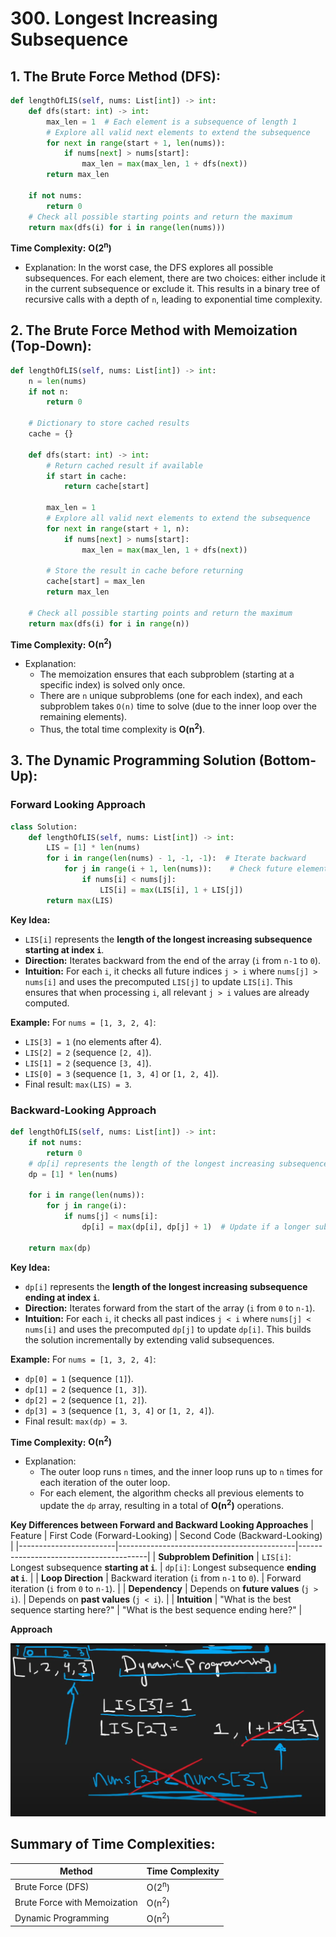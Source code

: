 # 300. Longest Increasing Subsequence

## 1. The Brute Force Method (DFS):

```python
def lengthOfLIS(self, nums: List[int]) -> int:
    def dfs(start: int) -> int:
        max_len = 1  # Each element is a subsequence of length 1
        # Explore all valid next elements to extend the subsequence
        for next in range(start + 1, len(nums)):
            if nums[next] > nums[start]:
                max_len = max(max_len, 1 + dfs(next))
        return max_len
    
    if not nums:
        return 0
    # Check all possible starting points and return the maximum
    return max(dfs(i) for i in range(len(nums)))
```

**Time Complexity:** **O(2<sup>n</sup>)**  
- Explanation: In the worst case, the DFS explores all possible subsequences. For each element, there are two choices: either include it in the current subsequence or exclude it. This results in a binary tree of recursive calls with a depth of `n`, leading to exponential time complexity.

## 2. The Brute Force Method with Memoization (Top-Down):

```python
def lengthOfLIS(self, nums: List[int]) -> int:
    n = len(nums)
    if not n:
        return 0
    
    # Dictionary to store cached results
    cache = {}
    
    def dfs(start: int) -> int:
        # Return cached result if available
        if start in cache:
            return cache[start]
        
        max_len = 1
        # Explore all valid next elements to extend the subsequence
        for next in range(start + 1, n):
            if nums[next] > nums[start]:
                max_len = max(max_len, 1 + dfs(next))
        
        # Store the result in cache before returning
        cache[start] = max_len
        return max_len
    
    # Check all possible starting points and return the maximum
    return max(dfs(i) for i in range(n))
```

**Time Complexity:** **O(n<sup>2</sup>)**  
- Explanation:  
  - The memoization ensures that each subproblem (starting at a specific index) is solved only once.  
  - There are `n` unique subproblems (one for each index), and each subproblem takes `O(n)` time to solve (due to the inner loop over the remaining elements).  
  - Thus, the total time complexity is **O(n<sup>2</sup>)**.

## 3. The Dynamic Programming Solution (Bottom-Up):

### Forward Looking Approach

```python
class Solution:
    def lengthOfLIS(self, nums: List[int]) -> int:
        LIS = [1] * len(nums)
        for i in range(len(nums) - 1, -1, -1):  # Iterate backward
            for j in range(i + 1, len(nums)):    # Check future elements
                if nums[i] < nums[j]:
                    LIS[i] = max(LIS[i], 1 + LIS[j])
        return max(LIS)
```

**Key Idea:**
- `LIS[i]` represents the **length of the longest increasing subsequence starting at index `i`**.
- **Direction:** Iterates backward from the end of the array (`i` from `n-1` to `0`).
- **Intuition:** For each `i`, it checks all future indices `j > i` where `nums[j] > nums[i]` and uses the precomputed `LIS[j]` to update `LIS[i]`. This ensures that when processing `i`, all relevant `j > i` values are already computed.

**Example:**
For `nums = [1, 3, 2, 4]`:
- `LIS[3] = 1` (no elements after 4).
- `LIS[2] = 2` (sequence `[2, 4]`).
- `LIS[1] = 2` (sequence `[3, 4]`).
- `LIS[0] = 3` (sequence `[1, 3, 4]` or `[1, 2, 4]`).
- Final result: `max(LIS) = 3`.


### Backward-Looking Approach

```python
def lengthOfLIS(self, nums: List[int]) -> int:
    if not nums:
        return 0
    # dp[i] represents the length of the longest increasing subsequence ending at index i
    dp = [1] * len(nums)
    
    for i in range(len(nums)):
        for j in range(i):
            if nums[j] < nums[i]:
                dp[i] = max(dp[i], dp[j] + 1)  # Update if a longer subsequence is found
    
    return max(dp)
```
**Key Idea:**
- `dp[i]` represents the **length of the longest increasing subsequence ending at index `i`**.
- **Direction:** Iterates forward from the start of the array (`i` from `0` to `n-1`).
- **Intuition:** For each `i`, it checks all past indices `j < i` where `nums[j] < nums[i]` and uses the precomputed `dp[j]` to update `dp[i]`. This builds the solution incrementally by extending valid subsequences.

**Example:**
For `nums = [1, 3, 2, 4]`:
- `dp[0] = 1` (sequence `[1]`).
- `dp[1] = 2` (sequence `[1, 3]`).
- `dp[2] = 2` (sequence `[1, 2]`).
- `dp[3] = 3` (sequence `[1, 3, 4]` or `[1, 2, 4]`).
- Final result: `max(dp) = 3`.


**Time Complexity:** **O(n<sup>2</sup>)**  
- Explanation:  
  - The outer loop runs `n` times, and the inner loop runs up to `n` times for each iteration of the outer loop.  
  - For each element, the algorithm checks all previous elements to update the `dp` array, resulting in a total of **O(n<sup>2</sup>)** operations.

**Key Differences between Forward and Backward Looking Approaches**
| Feature                | First Code (Forward-Looking)               | Second Code (Backward-Looking)         |
|------------------------|--------------------------------------------|----------------------------------------|
| **Subproblem Definition** | `LIS[i]`: Longest subsequence **starting at `i`**. | `dp[i]`: Longest subsequence **ending at `i`**. |
| **Loop Direction**      | Backward iteration (`i` from `n-1` to `0`). | Forward iteration (`i` from `0` to `n-1`). |
| **Dependency**          | Depends on **future values** (`j > i`).    | Depends on **past values** (`j < i`).  |
| **Intuition**           | "What is the best sequence starting here?" | "What is the best sequence ending here?" |


**Approach**

![DP Solution, skip value](images/0300.longest_increasing_subsequence-image.png)



## Summary of Time Complexities:
| Method                          | Time Complexity |
|---------------------------------|-----------------|
| Brute Force (DFS)               | O(2<sup>n</sup>)          |
| Brute Force with Memoization    | O(n<sup>2</sup>)          |
| Dynamic Programming             | O(n<sup>2</sup>)          |
